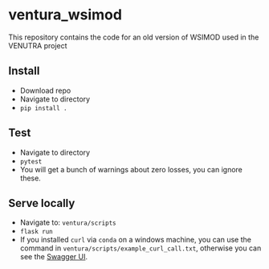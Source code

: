 # ventura_wsimod
This repository contains the code for an old version of WSIMOD used in the VENUTRA project

## Install
- Download repo
- Navigate to directory
- `pip install .`

## Test
- Navigate to directory
- `pytest`
- You will get a bunch of warnings about zero losses, you can ignore these.

## Serve locally
- Navigate to: `ventura/scripts`
- `flask run`
- If you installed `curl` via `conda` on a windows machine, you can use the command in `ventura/scripts/example_curl_call.txt`, otherwise you can see the [Swagger UI](https://britishgeologicalsurvey.github.io/ventura-swagger-docs/#/Vladimir/vdr_SendDict2).
